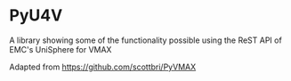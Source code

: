# PyU4V
A library showing some of the functionality possible using the ReST API of EMC's UniSphere for VMAX

Adapted from https://github.com/scottbri/PyVMAX  
